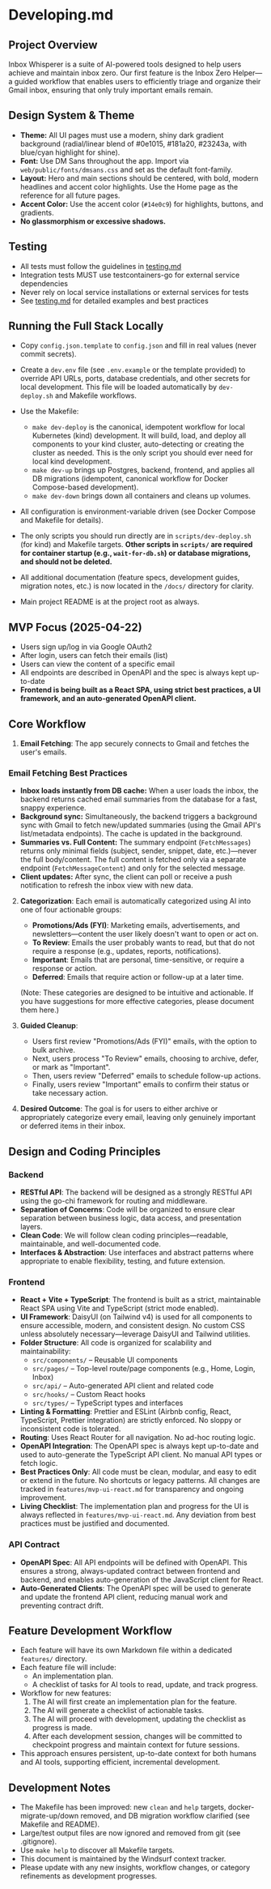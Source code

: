 # Developing.md

## Project Overview

Inbox Whisperer is a suite of AI-powered tools designed to help users achieve and maintain inbox zero. Our first feature is the Inbox Zero Helper—a guided workflow that enables users to efficiently triage and organize their Gmail inbox, ensuring that only truly important emails remain.

## Design System & Theme
- **Theme:** All UI pages must use a modern, shiny dark gradient background (radial/linear blend of #0e1015, #181a20, #23243a, with blue/cyan highlight for shine).
- **Font:** Use DM Sans throughout the app. Import via `web/public/fonts/dmsans.css` and set as the default font-family.
- **Layout:** Hero and main sections should be centered, with bold, modern headlines and accent color highlights. Use the Home page as the reference for all future pages.
- **Accent Color:** Use the accent color (`#14e0c9`) for highlights, buttons, and gradients.
- **No glassmorphism or excessive shadows.**

## Testing
- All tests must follow the guidelines in [testing.md](testing.md)
- Integration tests MUST use testcontainers-go for external service dependencies
- Never rely on local service installations or external services for tests
- See [testing.md](testing.md) for detailed examples and best practices

## Running the Full Stack Locally

- Copy `config.json.template` to `config.json` and fill in real values (never commit secrets).
- Create a `dev.env` file (see `.env.example` or the template provided) to override API URLs, ports, database credentials, and other secrets for local development. This file will be loaded automatically by `dev-deploy.sh` and Makefile workflows.
- Use the Makefile:
  - `make dev-deploy` is the canonical, idempotent workflow for local Kubernetes (kind) development. It will build, load, and deploy all components to your kind cluster, auto-detecting or creating the cluster as needed. This is the only script you should ever need for local kind development.
  - `make dev-up` brings up Postgres, backend, frontend, and applies all DB migrations (idempotent, canonical workflow for Docker Compose-based development).
  - `make dev-down` brings down all containers and cleans up volumes.
- All configuration is environment-variable driven (see Docker Compose and Makefile for details).

- The only scripts you should run directly are in `scripts/dev-deploy.sh` (for kind) and Makefile targets. **Other scripts in `scripts/` are required for container startup (e.g., `wait-for-db.sh`) or database migrations, and should not be deleted.**
- All additional documentation (feature specs, development guides, migration notes, etc.) is now located in the `/docs/` directory for clarity.
- Main project README is at the project root as always.

## MVP Focus (2025-04-22)
- Users sign up/log in via Google OAuth2
- After login, users can fetch their emails (list)
- Users can view the content of a specific email
- All endpoints are described in OpenAPI and the spec is always kept up-to-date
- **Frontend is being built as a React SPA, using strict best practices, a UI framework, and an auto-generated OpenAPI client.**

## Core Workflow

1. **Email Fetching**: The app securely connects to Gmail and fetches the user's emails.

### Email Fetching Best Practices
- **Inbox loads instantly from DB cache:** When a user loads the inbox, the backend returns cached email summaries from the database for a fast, snappy experience.
- **Background sync:** Simultaneously, the backend triggers a background sync with Gmail to fetch new/updated summaries (using the Gmail API's list/metadata endpoints). The cache is updated in the background.
- **Summaries vs. Full Content:** The summary endpoint (`FetchMessages`) returns only minimal fields (subject, sender, snippet, date, etc.)—never the full body/content. The full content is fetched only via a separate endpoint (`FetchMessageContent`) and only for the selected message.
- **Client updates:** After sync, the client can poll or receive a push notification to refresh the inbox view with new data.

2. **Categorization**: Each email is automatically categorized using AI into one of four actionable groups:
   - **Promotions/Ads (FYI)**: Marketing emails, advertisements, and newsletters—content the user likely doesn't want to open or act on.
   - **To Review**: Emails the user probably wants to read, but that do not require a response (e.g., updates, reports, notifications).
   - **Important**: Emails that are personal, time-sensitive, or require a response or action.
   - **Deferred**: Emails that require action or follow-up at a later time.

   (Note: These categories are designed to be intuitive and actionable. If you have suggestions for more effective categories, please document them here.)

3. **Guided Cleanup**:
   - Users first review "Promotions/Ads (FYI)" emails, with the option to bulk archive.
   - Next, users process "To Review" emails, choosing to archive, defer, or mark as "Important".
   - Then, users review "Deferred" emails to schedule follow-up actions.
   - Finally, users review "Important" emails to confirm their status or take necessary action.

4. **Desired Outcome**: The goal is for users to either archive or appropriately categorize every email, leaving only genuinely important or deferred items in their inbox.

## Design and Coding Principles

### Backend
- **RESTful API**: The backend will be designed as a strongly RESTful API using the go-chi framework for routing and middleware.
- **Separation of Concerns**: Code will be organized to ensure clear separation between business logic, data access, and presentation layers.
- **Clean Code**: We will follow clean coding principles—readable, maintainable, and well-documented code.
- **Interfaces & Abstraction**: Use interfaces and abstract patterns where appropriate to enable flexibility, testing, and future extension.

### Frontend
- **React + Vite + TypeScript**: The frontend is built as a strict, maintainable React SPA using Vite and TypeScript (strict mode enabled).
- **UI Framework**: DaisyUI (on Tailwind v4) is used for all components to ensure accessible, modern, and consistent design. No custom CSS unless absolutely necessary—leverage DaisyUI and Tailwind utilities.
- **Folder Structure**: All code is organized for scalability and maintainability:
  - `src/components/` – Reusable UI components
  - `src/pages/` – Top-level route/page components (e.g., Home, Login, Inbox)
  - `src/api/` – Auto-generated API client and related code
  - `src/hooks/` – Custom React hooks
  - `src/types/` – TypeScript types and interfaces
- **Linting & Formatting**: Prettier and ESLint (Airbnb config, React, TypeScript, Prettier integration) are strictly enforced. No sloppy or inconsistent code is tolerated.
- **Routing**: Uses React Router for all navigation. No ad-hoc routing logic.
- **OpenAPI Integration**: The OpenAPI spec is always kept up-to-date and used to auto-generate the TypeScript API client. No manual API types or fetch logic.
- **Best Practices Only**: All code must be clean, modular, and easy to edit or extend in the future. No shortcuts or legacy patterns. All changes are tracked in `features/mvp-ui-react.md` for transparency and ongoing improvement.
- **Living Checklist**: The implementation plan and progress for the UI is always reflected in `features/mvp-ui-react.md`. Any deviation from best practices must be justified and documented.

### API Contract
- **OpenAPI Spec**: All API endpoints will be defined with OpenAPI. This ensures a strong, always-updated contract between frontend and backend, and enables auto-generation of the JavaScript client for React.
- **Auto-Generated Clients**: The OpenAPI spec will be used to generate and update the frontend API client, reducing manual work and preventing contract drift.

## Feature Development Workflow

- Each feature will have its own Markdown file within a dedicated `features/` directory.
- Each feature file will include:
  - An implementation plan.
  - A checklist of tasks for AI tools to read, update, and track progress.
- Workflow for new features:
  1. The AI will first create an implementation plan for the feature.
  2. The AI will generate a checklist of actionable tasks.
  3. The AI will proceed with development, updating the checklist as progress is made.
  4. After each development session, changes will be committed to checkpoint progress and maintain context for future sessions.
- This approach ensures persistent, up-to-date context for both humans and AI tools, supporting efficient, incremental development.

## Development Notes

- The Makefile has been improved: new `clean` and `help` targets, docker-migrate-up/down removed, and DB migration workflow clarified (see Makefile and README).
- Large/test output files are now ignored and removed from git (see .gitignore).
- Use `make help` to discover all Makefile targets.
- This document is maintained by the Windsurf context tracker.
- Please update with any new insights, workflow changes, or category refinements as development progresses.
